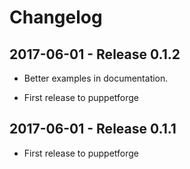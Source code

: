 # Changelog

## 2017-06-01 - Release 0.1.2

* Better examples in documentation.

* First release to puppetforge
## 2017-06-01 - Release 0.1.1

* First release to puppetforge
